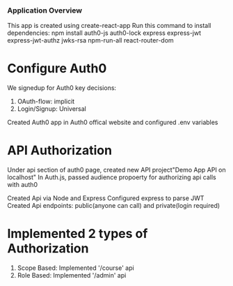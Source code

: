 ### Application Overview

This app is created using create-react-app
Run this command to install dependencies: npm install auth0-js auth0-lock express express-jwt express-jwt-authz jwks-rsa npm-run-all react-router-dom

# Configure Auth0

We signedup for Auth0
key decisions:

1.  OAuth-flow: implicit
2.  Login/Signup: Universal

Created Auth0 app in Auth0 offical website and configured .env variables

# API Authorization

Under api section of auth0 page, created new API project"Demo App API on localhost"
In Auth.js, passed audience propoerty for authorizing api calls with auth0

Created Api via Node and Express
Configured express to parse JWT
Created Api endpoints: public(anyone can call) and private(login required)

# Implemented 2 types of Authorization

1. Scope Based: Implemented '/course' api
2. Role Based: Implemented '/admin' api

